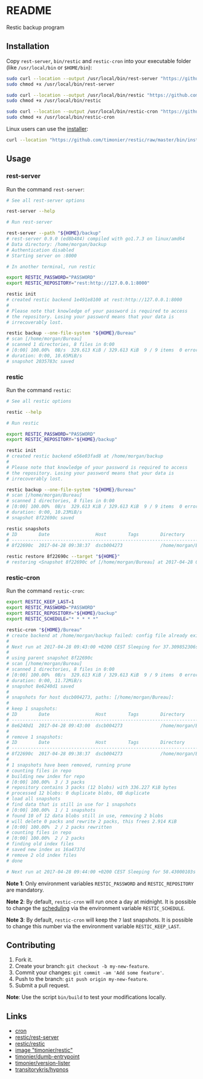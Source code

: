 # README

Restic backup program

## Installation

Copy `rest-server`, `bin/restic` and `restic-cron` into your executable folder (like `/usr/local/bin` or `$HOME/bin`):

```sh
sudo curl --location --output /usr/local/bin/rest-server "https://github.com/timonier/restic/raw/master/bin/rest-server"
sudo chmod +x /usr/local/bin/rest-server

sudo curl --location --output /usr/local/bin/restic "https://github.com/timonier/restic/raw/master/bin/restic"
sudo chmod +x /usr/local/bin/restic

sudo curl --location --output /usr/local/bin/restic-cron "https://github.com/timonier/restic/raw/master/bin/restic-cron"
sudo chmod +x /usr/local/bin/restic-cron
```

Linux users can use the [installer](https://github.com/timonier/restic/blob/master/bin/installer):

```sh
curl --location "https://github.com/timonier/restic/raw/master/bin/installer" | sudo sh -s -- install
```

## Usage

### rest-server

Run the command `rest-server`:

```sh
# See all rest-server options

rest-server --help

# Run rest-server

rest-server --path "${HOME}/backup"
# rest-server 0.9.0 (ed8b484) compiled with go1.7.3 on linux/amd64
# Data directory: /home/morgan/backup
# Authentication disabled
# Starting server on :8000

# In another terminal, run restic

export RESTIC_PASSWORD="PASSWORD"
export RESTIC_REPOSITORY="rest:http://127.0.0.1:8000"

restic init
# created restic backend 1e491e8100 at rest:http://127.0.0.1:8000
#
# Please note that knowledge of your password is required to access
# the repository. Losing your password means that your data is
# irrecoverably lost.

restic backup --one-file-system "${HOME}/Bureau"
# scan [/home/morgan/Bureau]
# scanned 1 directories, 8 files in 0:00
# [0:00] 100.00%  0B/s  329.613 KiB / 329.613 KiB  9 / 9 items  0 errors  ETA 0:00
# duration: 0:00, 10.65MiB/s
# snapshot 2035783c saved
```

### restic

Run the command `restic`:

```sh
# See all restic options

restic --help

# Run restic

export RESTIC_PASSWORD="PASSWORD"
export RESTIC_REPOSITORY="${HOME}/backup"

restic init
# created restic backend e56e03fad8 at /home/morgan/backup
#
# Please note that knowledge of your password is required to access
# the repository. Losing your password means that your data is
# irrecoverably lost.

restic backup --one-file-system "${HOME}/Bureau"
# scan [/home/morgan/Bureau]
# scanned 1 directories, 8 files in 0:00
# [0:00] 100.00%  0B/s  329.613 KiB / 329.613 KiB  9 / 9 items  0 errors  ETA 0:00
# duration: 0:00, 10.23MiB/s
# snapshot 8f22690c saved

restic snapshots
# ID        Date                 Host        Tags        Directory
# ----------------------------------------------------------------------
# 8f22690c  2017-04-28 09:38:37  dscb004273              /home/morgan/Bureau

restic restore 8f22690c --target "${HOME}"
# restoring <Snapshot 8f22690c of [/home/morgan/Bureau] at 2017-04-28 09:38:37.240551869 +0200 CEST by morgan@dscb004273> to /home/morgan
```

### restic-cron

Run the command `restic-cron`:

```sh
export RESTIC_KEEP_LAST=1
export RESTIC_PASSWORD="PASSWORD"
export RESTIC_REPOSITORY="${HOME}/backup"
export RESTIC_SCHEDULE="* * * * *"

restic-cron "${HOME}/Bureau"
# create backend at /home/morgan/backup failed: config file already exists
#
# Next run at 2017-04-28 09:43:00 +0200 CEST Sleeping for 37.309852306s
#
# using parent snapshot 8f22690c
# scan [/home/morgan/Bureau]
# scanned 1 directories, 8 files in 0:00
# [0:00] 100.00%  0B/s  329.613 KiB / 329.613 KiB  9 / 9 items  0 errors  ETA 0:00
# duration: 0:00, 11.72MiB/s
# snapshot 8e6240d1 saved
#
# snapshots for host dscb004273, paths: [/home/morgan/Bureau]:
#
# keep 1 snapshots:
# ID        Date                 Host        Tags        Directory
# ----------------------------------------------------------------------
# 8e6240d1  2017-04-28 09:43:00  dscb004273              /home/morgan/Bureau
#
# remove 1 snapshots:
# ID        Date                 Host        Tags        Directory
# ----------------------------------------------------------------------
# 8f22690c  2017-04-28 09:38:37  dscb004273              /home/morgan/Bureau
#
# 1 snapshots have been removed, running prune
# counting files in repo
# building new index for repo
# [0:00] 100.00%  3 / 3 packs
# repository contains 3 packs (12 blobs) with 336.227 KiB bytes
# processed 12 blobs: 0 duplicate blobs, 0B duplicate
# load all snapshots
# find data that is still in use for 1 snapshots
# [0:00] 100.00%  1 / 1 snapshots
# found 10 of 12 data blobs still in use, removing 2 blobs
# will delete 0 packs and rewrite 2 packs, this frees 2.914 KiB
# [0:00] 100.00%  2 / 2 packs rewritten
# counting files in repo
# [0:00] 100.00%  2 / 2 packs
# finding old index files
# saved new index as 16a4737d
# remove 2 old index files
# done

# Next run at 2017-04-28 09:44:00 +0200 CEST Sleeping for 58.43000103s
```

__Note 1__: Only environment variables `RESTIC_PASSWORD` and `RESTIC_REPOSITORY` are mandatory.

__Note 2__: By default, `restic-cron` will run once a day at midnight. It is possible to change the [scheduling](https://en.wikipedia.org/wiki/Cron) via the environment variable `RESTIC_SCHEDULE`.

__Note 3__: By default, `restic-cron` will keep the `7` last snapshots. It is possible to change this number via the environment variable `RESTIC_KEEP_LAST`.

## Contributing

1. Fork it.
2. Create your branch: `git checkout -b my-new-feature`.
3. Commit your changes: `git commit -am 'Add some feature'`.
4. Push to the branch: `git push origin my-new-feature`.
5. Submit a pull request.

__Note__: Use the script `bin/build` to test your modifications locally.

## Links

* [cron](https://en.wikipedia.org/wiki/Cron)
* [restic/rest-server](https://github.com/restic/rest-server)
* [restic/restic](https://github.com/restic/restic)
* [image "timonier/restic"](https://hub.docker.com/r/timonier/restic/)
* [timonier/dumb-entrypoint](https://github.com/timonier/dumb-entrypoint)
* [timonier/version-lister](https://github.com/timonier/version-lister)
* [transitorykris/hypnos](https://github.com/transitorykris/hypnos)
